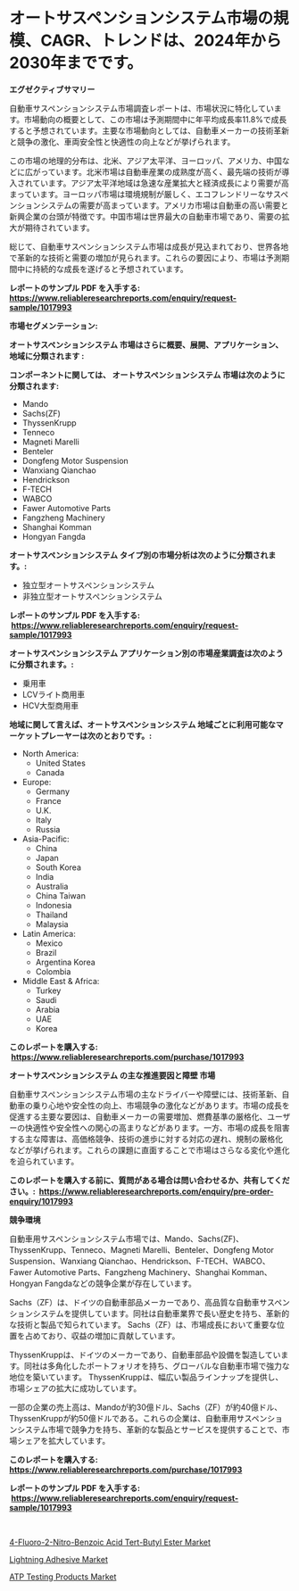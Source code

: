 <p><h1>オートサスペンションシステム市場の規模、CAGR、トレンドは、2024年から2030年までです。</h1></p><p><strong>エグゼクティブサマリー</strong></p>
<p><p>自動車サスペンションシステム市場調査レポートは、市場状況に特化しています。市場動向の概要として、この市場は予測期間中に年平均成長率11.8%で成長すると予想されています。主要な市場動向としては、自動車メーカーの技術革新と競争の激化、車両安全性と快適性の向上などが挙げられます。</p><p>この市場の地理的分布は、北米、アジア太平洋、ヨーロッパ、アメリカ、中国などに広がっています。北米市場は自動車産業の成熟度が高く、最先端の技術が導入されています。アジア太平洋地域は急速な産業拡大と経済成長により需要が高まっています。ヨーロッパ市場は環境規制が厳しく、エコフレンドリーなサスペンションシステムの需要が高まっています。アメリカ市場は自動車の高い需要と新興企業の台頭が特徴です。中国市場は世界最大の自動車市場であり、需要の拡大が期待されています。</p><p>総じて、自動車サスペンションシステム市場は成長が見込まれており、世界各地で革新的な技術と需要の増加が見られます。これらの要因により、市場は予測期間中に持続的な成長を遂げると予想されています。</p></p>
<p><strong>レポートのサンプル PDF を入手する: <a href="https://www.reliableresearchreports.com/enquiry/request-sample/1017993">https://www.reliableresearchreports.com/enquiry/request-sample/1017993</a></strong></p>
<p><strong>市場セグメンテーション:</strong></p>
<p><strong> オートサスペンションシステム 市場はさらに概要、展開、アプリケーション、地域に分類されます :</strong></p>
<p><strong>コンポーネントに関しては、 オートサスペンションシステム 市場は次のように分類されます: &nbsp;</strong></p>
<p><ul><li>Mando</li><li>Sachs(ZF)</li><li>ThyssenKrupp</li><li>Tenneco</li><li>Magneti Marelli</li><li>Benteler</li><li>Dongfeng Motor Suspension</li><li>Wanxiang Qianchao</li><li>Hendrickson</li><li>F-TECH</li><li>WABCO</li><li>Fawer Automotive Parts</li><li>Fangzheng Machinery</li><li>Shanghai Komman</li><li>Hongyan Fangda</li></ul></p>
<p><strong> オートサスペンションシステム タイプ別の市場分析は次のように分類されます。:</strong></p>
<p><ul><li>独立型オートサスペンションシステム</li><li>非独立型オートサスペンションシステム</li></ul></p>
<p><strong>レポートのサンプル PDF を入手する: &nbsp;<a href="https://www.reliableresearchreports.com/enquiry/request-sample/1017993">https://www.reliableresearchreports.com/enquiry/request-sample/1017993</a></strong></p>
<p><strong> オートサスペンションシステム アプリケーション別の市場産業調査は次のように分類されます。:</strong></p>
<p><ul><li>乗用車</li><li>LCVライト商用車</li><li>HCV大型商用車</li></ul></p>
<p><strong>地域に関して言えば、オートサスペンションシステム 地域ごとに利用可能なマーケットプレーヤーは次のとおりです。:</strong></p>
<p><ul>
    <li>
        North America:
        <ul>
            <li>United States</li>
            <li>Canada</li>
        </ul>
    </li>
    <li>
        Europe:
        <ul>
            <li>Germany</li>
            <li>France</li>
            <li>U.K.</li>
            <li>Italy</li>
            <li>Russia</li>
        </ul>
    </li>
    <li>
        Asia-Pacific:
        <ul>
            <li>China</li>
            <li>Japan</li>
            <li>South Korea</li>
            <li>India</li>
            <li>Australia</li>
            <li>China Taiwan</li>
            <li>Indonesia</li>
            <li>Thailand</li>
            <li>Malaysia</li>
        </ul>
    </li>
    <li>
        Latin America:
        <ul>
            <li>Mexico</li>
            <li>Brazil</li>
            <li>Argentina Korea</li>
            <li>Colombia</li>
        </ul>
    </li>
    <li>
        Middle East & Africa:
        <ul>
            <li>Turkey</li>
            <li>Saudi</li>
            <li>Arabia</li>
            <li>UAE</li>
            <li>Korea</li>
        </ul>
    </li>
    </ul></p>
<p><strong>このレポートを購入する: &nbsp;<a href="https://www.reliableresearchreports.com/purchase/1017993">https://www.reliableresearchreports.com/purchase/1017993</a></strong></p>
<p><strong>オートサスペンションシステム の主な推進要因と障壁 市場</strong></p>
<p><p>自動車サスペンションシステム市場の主なドライバーや障壁には、技術革新、自動車の乗り心地や安全性の向上、市場競争の激化などがあります。市場の成長を促進する主要な要因は、自動車メーカーの需要増加、燃費基準の厳格化、ユーザーの快適性や安全性への関心の高まりなどがあります。一方、市場の成長を阻害する主な障害は、高価格競争、技術の進歩に対する対応の遅れ、規制の厳格化などが挙げられます。これらの課題に直面することで市場はさらなる変化や進化を迫られています。</p></p>
<p><strong>このレポートを購入する前に、質問がある場合は問い合わせるか、共有してください。:&nbsp; <a href="https://www.reliableresearchreports.com/enquiry/pre-order-enquiry/1017993">https://www.reliableresearchreports.com/enquiry/pre-order-enquiry/1017993</a></strong></p>
<p><strong>競争環境</strong></p>
<p><p>自動車用サスペンションシステム市場では、Mando、Sachs(ZF)、ThyssenKrupp、Tenneco、Magneti Marelli、Benteler、Dongfeng Motor Suspension、Wanxiang Qianchao、Hendrickson、F-TECH、WABCO、Fawer Automotive Parts、Fangzheng Machinery、Shanghai Komman、Hongyan Fangdaなどの競争企業が存在しています。</p><p>Sachs（ZF）は、ドイツの自動車部品メーカーであり、高品質な自動車サスペンションシステムを提供しています。同社は自動車業界で長い歴史を持ち、革新的な技術と製品で知られています。 Sachs（ZF）は、市場成長において重要な位置を占めており、収益の増加に貢献しています。</p><p>ThyssenKruppは、ドイツのメーカーであり、自動車部品や設備を製造しています。同社は多角化したポートフォリオを持ち、グローバルな自動車市場で強力な地位を築いています。 ThyssenKruppは、幅広い製品ラインナップを提供し、市場シェアの拡大に成功しています。</p><p>一部の企業の売上高は、Mandoが約30億ドル、Sachs（ZF）が約40億ドル、ThyssenKruppが約50億ドルである。これらの企業は、自動車用サスペンションシステム市場で競争力を持ち、革新的な製品とサービスを提供することで、市場シェアを拡大しています。</p></p>
<p><strong>このレポートを購入する: &nbsp; <a href="https://www.reliableresearchreports.com/purchase/1017993">https://www.reliableresearchreports.com/purchase/1017993</a></strong></p>
<p><strong>レポートのサンプル PDF を入手する: &nbsp;<a href="https://www.reliableresearchreports.com/enquiry/request-sample/1017993">https://www.reliableresearchreports.com/enquiry/request-sample/1017993</a></strong><strong></strong></p>
<p>&nbsp;</p>
<p><p><a href="https://view.publitas.com/reportprime-1/4-fluoro-2-nitro-benzoic-acid-tert-butyl-ester-market-insights-market-players-and-forecast-till-2030/">4-Fluoro-2-Nitro-Benzoic Acid Tert-Butyl Ester Market</a></p><p><a href="https://view.publitas.com/reportprime-1/global-lightning-adhesive-market-size-and-market-trends-insights-and-projections-from-2023-to-2030/">Lightning Adhesive Market</a></p><p><a href="https://view.publitas.com/reportprime-1/atp-testing-products-market-analysis-and-market-size-global-industry-overview-market-segmentation-and-forecast-2023-to-2030/">ATP Testing Products Market</a></p></p>